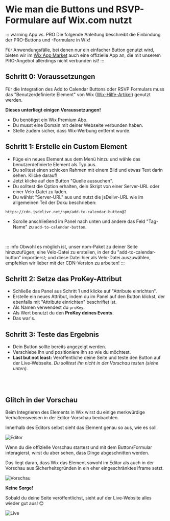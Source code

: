 
# Wie man die Buttons und RSVP-Formulare auf Wix.com nutzt

::: warning App vs. PRO
Die folgende Anleitung beschreibt die Einbindung der PRO-Buttons und -Formulare in Wix!

Für Anwendungsfälle, bei denen nur ein einfacher Button genutzt wird, bieten wir im [Wix App Market]() auch eine offizielle App an, die mit unserem PRO-Angebot allerdings nicht verbunden ist!
:::

## Schritt 0: Voraussetzungen

Für die Integration des Add to Calendar Buttons oder RSVP Formulars muss das "Benutzerdefinierte Element" von Wix ([Wix-Hilfe-Artikel](https://support.wix.com/de/article/wix-editor-ein-benutzerdefiniertes-element-zu-deiner-website-hinzuf%C3%BCgen)) genutzt werden.

**Dieses unterliegt einigen Voraussetzungen!**

* Du benötigst ein Wix Premium Abo.
* Du musst eine Domain mit deiner Webseite verbunden haben.
* Stelle zudem sicher, dass Wix-Werbung entfernt wurde.

## Schritt 1: Erstelle ein Custom Element

* Füge ein neues Element aus dem Menü hinzu und wähle das benutzerdefinierte Element als Typ aus.
* Du solltest einen schicken Rahmen mit einem Bild und etwas Text darin sehen. Klicke darauf!
* Jetzt klicke auf den Button "Quelle aussuchen".
* Du solltest die Option erhalten, dein Skript von einer Server-URL oder einer Velo-Datei zu laden.
* Du wählst "Server-URL" aus und nutzt die jsDelivr-URL wie im allgemeinen Teil der Doku beschrieben:
```
https://cdn.jsdelivr.net/npm/add-to-calendar-button@2
```
* Scrolle anschließend im Panel nach unten und ändere das Feld "Tag-Name" zu `add-to-calendar-button`.

<br />

::: info
Obwohl es möglich ist, unser npm-Paket zu deiner Seite hinzuzufügen; eine Velo-Datei zu erstellen, in der du "add-to-calendar-button" importierst; und diese Datei hier als Velo-Datei auszuwählen, empfehlen wir lieber mit der CDN-Version zu arbeiten!
:::

## Schritt 2: Setze das ProKey-Attribut

* Schließe das Panel aus Schritt 1 und klicke auf "Attribute einrichten".
* Erstelle ein neues Attribut, indem du im Panel auf den Button klickst, der ebenfalls mit "Attribute einrichten" beschriftet ist.
* Als Namen verwendest du `proKey`.
* Als Wert benutzt du den **ProKey deines Events**.
* Das war's.


## Schritt 3: Teste das Ergebnis

* Dein Button sollte bereits angezeigt werden.
* Verschiebe ihn und positioniere ihn so wie du möchtest.
* **Last but not least:** Veröffentliche deine Seite und teste den Button auf der Live-Webseite. _Du solltest ihn nicht in der Vorschau testen (siehe unten)._

<br /><br />

## Glitch in der Vorschau

Beim Integrieren des Elements in Wix wirst du einige merkwürdige Verhaltensweisen in der Editor-Vorschau beobachten.

Innerhalb des Editors selbst sieht das Element genau so aus, wie es soll.

![Editor](/screenshots/wix-editor.png)

Wenn du die offizielle Vorschau startest und mit dem Button/Formular interagierst, wirst du aber sehen, dass Dinge abgeschnitten werden.

Das liegt daran, dass Wix das Element sowohl im Editor als auch in der Vorschau aus Sicherheitsgründen in ein eher eingeschränktes iframe setzt.

![Vorschau](/screenshots/wix-preview.png)

**Keine Sorge!**

Sobald du deine Seite veröffentlichst, sieht auf der Live-Website alles wieder gut aus! 😊

![Live](/screenshots/wix-public.png)


